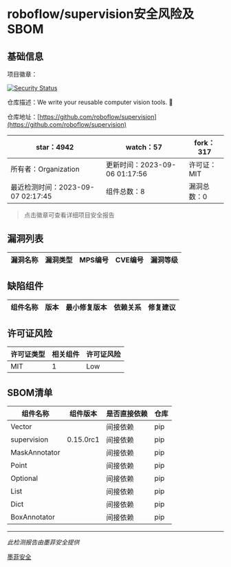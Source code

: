 # roboflow/supervision安全风险及SBOM

## 基础信息

项目徽章：

[![Security Status](https://www.murphysec.com/platform3/v31/badge/1699486987022286848.svg)](https://www.murphysec.com/console/report/1691876305259089920/1699486987022286848)

仓库描述：We write your reusable computer vision tools. 💜

仓库地址：[https://github.com/roboflow/supervision](https://github.com/roboflow/supervision)

| star：4942 | watch：57 | fork：317 |
| ----------- | -------------- | ------------ |
| 所有者：Organization | 更新时间：2023-09-06 01:17:56 | 许可证：MIT |
| 最近检测时间：2023-09-07 02:17:45 | 组件总数：8 | 漏洞总数：0 |

> 点击徽章可查看详细项目安全报告



## 漏洞列表

| 漏洞名称 | 漏洞类型 | MPS编号 | CVE编号 | 漏洞等级 |
| ------- | ------ | ------- | ------ | ----- |





## 缺陷组件

| 组件名称 | 版本 | 最小修复版本 | 依赖关系 | 修复建议 |
| -------- | ---- | ------------ | -------- | -------- |





## 许可证风险

| 许可证类型 | 相关组件 | 许可证风险 |
| ---------- | -------- | ---------- |
|MIT|1|Low|




## SBOM清单

| 组件名称 | 组件版本 | 是否直接依赖 | 仓库 |
| -------- | -------- | ------------ | ---- |
|Vector||间接依赖|pip|
|supervision|0.15.0rc1|间接依赖|pip|
|MaskAnnotator||间接依赖|pip|
|Point||间接依赖|pip|
|Optional||间接依赖|pip|
|List||间接依赖|pip|
|Dict||间接依赖|pip|
|BoxAnnotator||间接依赖|pip|


------

*此检测报告由墨菲安全提供*

[墨菲安全](www.murphysec.com)